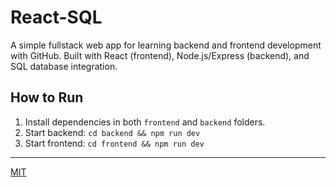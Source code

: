 # React-SQL

A simple fullstack web app for learning backend and frontend development with GitHub. Built with React (frontend), Node.js/Express (backend), and SQL database integration.

## How to Run

1. Install dependencies in both `frontend` and `backend` folders.
2. Start backend: `cd backend && npm run dev`
3. Start frontend: `cd frontend && npm run dev`

---

[MIT](LICENSE)

